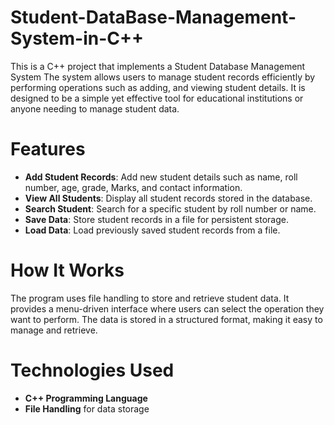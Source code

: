# Student-DataBase-Management-System-in-C++
This is a C++ project that implements a Student Database Management System The system allows users to manage student records efficiently by performing operations such as adding, and viewing student details. 
It is designed to be a simple yet effective tool for educational institutions or anyone needing to manage student data.
# Features

- **Add Student Records**: Add new student details such as name, roll number, age, grade, Marks, and contact information.
- **View All Students**: Display all student records stored in the database.
- **Search Student**: Search for a specific student by roll number or name.
- **Save Data**: Store student records in a file for persistent storage.
- **Load Data**: Load previously saved student records from a file.

# How It Works

The program uses file handling to store and retrieve student data. It provides a menu-driven interface where users can select the operation they want to perform. The data is stored in a structured format, making it easy to manage and retrieve.

# Technologies Used

- **C++ Programming Language**
- **File Handling** for data storage
